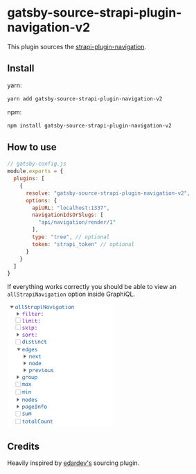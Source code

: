 # gatsby-source-strapi-plugin-navigation-v2

This plugin sources the [strapi-plugin-navigation](https://github.com/VirtusLab-Open-Source/strapi-plugin-navigation).

## Install

yarn:
```bash
yarn add gatsby-source-strapi-plugin-navigation-v2
```
npm:
```bash
npm install gatsby-source-strapi-plugin-navigation-v2
```

## How to use
```js
// gatsby-config.js
module.exports = {
  plugins: [
    {
      resolve: "gatsby-source-strapi-plugin-navigation-v2",
      options: {
        apiURL: "localhost:1337",
        navigationIdsOrSlugs: [
          "api/navigation/render/1"
        ],
        type: "tree", // optional
        token: "strapi_token" // optional
      }
    }
  ]
}
```

If everything works correctly you should be able to view an `allStrapiNavigation` option inside GraphiQL.

![Example of allStrapiNavigation option in GraphiQL](success-example.png)

## Credits
Heavily inspired by [edardev's](https://github.com/edardev/gatsby-source-strapi-plugin-navigation) sourcing plugin.
